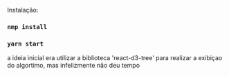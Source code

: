 Instalação:

### `nmp install`

### `yarn start`


a ideia inicial era utilizar a biblioteca 'react-d3-tree' para realizar a exibiçao do algortimo, mas infelizmente não deu tempo

